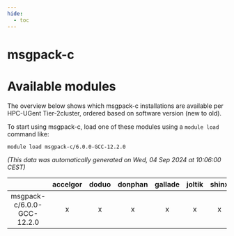 ```yaml
---
hide:
  - toc
---
```


msgpack-c
=========

# Available modules


The overview below shows which msgpack-c installations are available per HPC-UGent Tier-2cluster, ordered based on software version (new to old).

To start using msgpack-c, load one of these modules using a `module load` command like:

```shell
module load msgpack-c/6.0.0-GCC-12.2.0
```

*(This data was automatically generated on Wed, 04 Sep 2024 at 10:06:00 CEST)*  

| |accelgor|doduo|donphan|gallade|joltik|shinx|skitty|
| :---: | :---: | :---: | :---: | :---: | :---: | :---: | :---: |
|msgpack-c/6.0.0-GCC-12.2.0|x|x|x|x|x|x|x|
